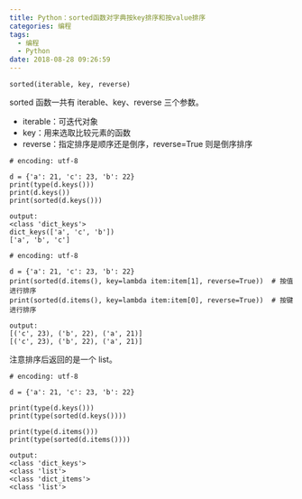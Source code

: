 ```yaml
---
title: Python：sorted函数对字典按key排序和按value排序
categories: 编程
tags:
  - 编程
  - Python
date: 2018-08-28 09:26:59
---
```


```
sorted(iterable, key, reverse)
```

sorted 函数一共有 iterable、key、reverse 三个参数。
- iterable：可迭代对象
- key：用来选取比较元素的函数
- reverse：指定排序是顺序还是倒序，reverse=True 则是倒序排序

```
# encoding: utf-8

d = {'a': 21, 'c': 23, 'b': 22}
print(type(d.keys()))
print(d.keys())
print(sorted(d.keys()))
```

```
output:
<class 'dict_keys'>
dict_keys(['a', 'c', 'b'])
['a', 'b', 'c']
```

```
# encoding: utf-8

d = {'a': 21, 'c': 23, 'b': 22}
print(sorted(d.items(), key=lambda item:item[1], reverse=True))  # 按值进行排序
print(sorted(d.items(), key=lambda item:item[0], reverse=True))  # 按键进行排序
```

```
output:
[('c', 23), ('b', 22), ('a', 21)]
[('c', 23), ('b', 22), ('a', 21)]
```

注意排序后返回的是一个 list。

```
# encoding: utf-8

d = {'a': 21, 'c': 23, 'b': 22}

print(type(d.keys()))
print(type(sorted(d.keys())))

print(type(d.items()))
print(type(sorted(d.items())))
```

```
output:
<class 'dict_keys'>
<class 'list'>
<class 'dict_items'>
<class 'list'>
```

